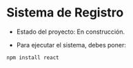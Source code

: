 <h1> Sistema de Registro</h1>

- Estado del proyecto: En construcción.

- Para ejecutar el sistema, debes poner:

```npm install react```
